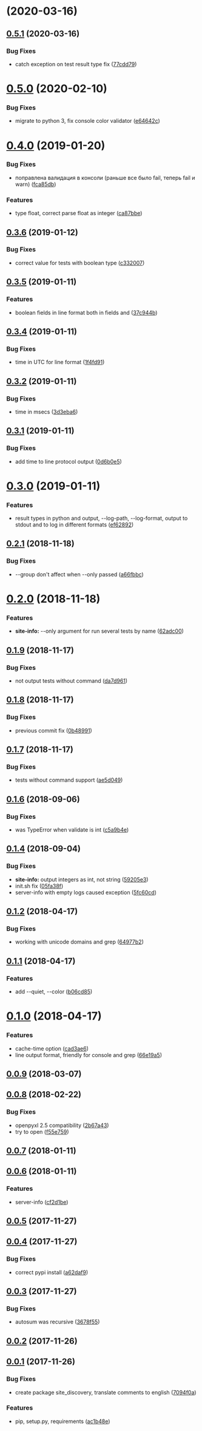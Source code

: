 #  (2020-03-16)



## [0.5.1](https://github.com/viasite/site-discovery/compare/0.5.0...0.5.1) (2020-03-16)


### Bug Fixes

* catch exception on test result type fix ([77cdd79](https://github.com/viasite/site-discovery/commit/77cdd79))



# [0.5.0](https://github.com/viasite/site-discovery/compare/0.4.0...0.5.0) (2020-02-10)


### Bug Fixes

* migrate to python 3, fix console color validator ([e64642c](https://github.com/viasite/site-discovery/commit/e64642c))



# [0.4.0](https://github.com/viasite/site-discovery/compare/0.3.6...0.4.0) (2019-01-20)


### Bug Fixes

* поправлена валидация в консоли (раньше все было fail, теперь fail и warn) ([fca85db](https://github.com/viasite/site-discovery/commit/fca85db))


### Features

* type float, correct parse float as integer ([ca87bbe](https://github.com/viasite/site-discovery/commit/ca87bbe))



## [0.3.6](https://github.com/viasite/site-discovery/compare/0.3.5...0.3.6) (2019-01-12)


### Bug Fixes

* correct value for tests with boolean type ([c332007](https://github.com/viasite/site-discovery/commit/c332007))



## [0.3.5](https://github.com/viasite/site-discovery/compare/0.3.4...0.3.5) (2019-01-11)


### Features

* boolean fields in line format both in fields and ([37c944b](https://github.com/viasite/site-discovery/commit/37c944b))



## [0.3.4](https://github.com/viasite/site-discovery/compare/0.3.3...0.3.4) (2019-01-11)


### Bug Fixes

* time in UTC for line format ([1f4fd91](https://github.com/viasite/site-discovery/commit/1f4fd91))



## [0.3.2](https://github.com/viasite/site-discovery/compare/0.3.1...0.3.2) (2019-01-11)


### Bug Fixes

* time in msecs ([3d3eba6](https://github.com/viasite/site-discovery/commit/3d3eba6))



## [0.3.1](https://github.com/viasite/site-discovery/compare/0.3.0...0.3.1) (2019-01-11)


### Bug Fixes

* add time to line protocol output ([0d6b0e5](https://github.com/viasite/site-discovery/commit/0d6b0e5))



# [0.3.0](https://github.com/viasite/site-discovery/compare/0.2.1...0.3.0) (2019-01-11)


### Features

* result types in python and output, --log-path, --log-format, output to stdout and to log in different formats ([ef62892](https://github.com/viasite/site-discovery/commit/ef62892))



## [0.2.1](https://github.com/viasite/site-discovery/compare/0.2.0...0.2.1) (2018-11-18)


### Bug Fixes

* --group don't affect when --only passed ([a66fbbc](https://github.com/viasite/site-discovery/commit/a66fbbc))



# [0.2.0](https://github.com/viasite/site-discovery/compare/0.1.9...0.2.0) (2018-11-18)


### Features

* **site-info:** --only argument for run several tests by name ([62adc00](https://github.com/viasite/site-discovery/commit/62adc00))



## [0.1.9](https://github.com/viasite/site-discovery/compare/0.1.8...0.1.9) (2018-11-17)


### Bug Fixes

* not output tests without command ([da7d961](https://github.com/viasite/site-discovery/commit/da7d961))



## [0.1.8](https://github.com/viasite/site-discovery/compare/0.1.7...0.1.8) (2018-11-17)


### Bug Fixes

* previous commit fix ([0b48991](https://github.com/viasite/site-discovery/commit/0b48991))



## [0.1.7](https://github.com/viasite/site-discovery/compare/0.1.6...0.1.7) (2018-11-17)


### Bug Fixes

* tests without command support ([ae5d049](https://github.com/viasite/site-discovery/commit/ae5d049))



## [0.1.6](https://github.com/viasite/site-discovery/compare/0.1.5...0.1.6) (2018-09-06)


### Bug Fixes

* was TypeError when validate is int ([c5a9b4e](https://github.com/viasite/site-discovery/commit/c5a9b4e))



## [0.1.4](https://github.com/viasite/site-discovery/compare/0.1.3...0.1.4) (2018-09-04)


### Bug Fixes

* **site-info:** output integers as int, not string ([59205e3](https://github.com/viasite/site-discovery/commit/59205e3))
* init.sh fix ([05fa38f](https://github.com/viasite/site-discovery/commit/05fa38f))
* server-info with empty logs caused exception ([5fc60cd](https://github.com/viasite/site-discovery/commit/5fc60cd))



## [0.1.2](https://github.com/viasite/site-discovery/compare/0.1.1...0.1.2) (2018-04-17)


### Bug Fixes

* working with unicode domains and grep ([64977b2](https://github.com/viasite/site-discovery/commit/64977b2))



## [0.1.1](https://github.com/viasite/site-discovery/compare/0.1.0...0.1.1) (2018-04-17)


### Features

* add --quiet, --color ([b06cd85](https://github.com/viasite/site-discovery/commit/b06cd85))



# [0.1.0](https://github.com/viasite/site-discovery/compare/0.0.9...0.1.0) (2018-04-17)


### Features

* cache-time option ([cad3ae6](https://github.com/viasite/site-discovery/commit/cad3ae6))
* line output format, friendly for console and grep ([66e19a5](https://github.com/viasite/site-discovery/commit/66e19a5))



## [0.0.9](https://github.com/viasite/site-discovery/compare/0.0.8...0.0.9) (2018-03-07)



## [0.0.8](https://github.com/viasite/site-discovery/compare/0.0.7...0.0.8) (2018-02-22)


### Bug Fixes

* openpyxl 2.5 compatibility ([2b67a43](https://github.com/viasite/site-discovery/commit/2b67a43))
* try to open ([f55e759](https://github.com/viasite/site-discovery/commit/f55e759))



## [0.0.7](https://github.com/viasite/site-discovery/compare/0.0.6...0.0.7) (2018-01-11)



## [0.0.6](https://github.com/viasite/site-discovery/compare/0.0.5...0.0.6) (2018-01-11)


### Features

* server-info ([cf2d1be](https://github.com/viasite/site-discovery/commit/cf2d1be))



## [0.0.5](https://github.com/viasite/site-discovery/compare/0.0.4...0.0.5) (2017-11-27)



## [0.0.4](https://github.com/viasite/site-discovery/compare/0.0.3...0.0.4) (2017-11-27)


### Bug Fixes

* correct pypi install ([a62daf9](https://github.com/viasite/site-discovery/commit/a62daf9))



## [0.0.3](https://github.com/viasite/site-discovery/compare/0.0.2...0.0.3) (2017-11-27)


### Bug Fixes

* autosum was recursive ([3678f55](https://github.com/viasite/site-discovery/commit/3678f55))



## [0.0.2](https://github.com/viasite/site-discovery/compare/0.0.1...0.0.2) (2017-11-26)



## [0.0.1](https://github.com/viasite/site-discovery/compare/7094f0a...0.0.1) (2017-11-26)


### Bug Fixes

* create package site_discovery, translate comments to english ([7094f0a](https://github.com/viasite/site-discovery/commit/7094f0a))


### Features

* pip, setup.py, requirements ([ac1b48e](https://github.com/viasite/site-discovery/commit/ac1b48e))



